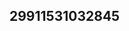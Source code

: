 ## 29911531032845
<!--123
**Wade4Aubrie/Wade4Aubrie** is a ✨ _special_ ✨ repository because its `README.md` (this file) appears on your GitHub profile.

Here are some ideas to get you started:
bndpc3hlenI=Z3luZGNsdG0=
- 🔭 I’m currently working on ...
- 🌱 I’m currently learning ...
- 👯 I’m looking to collaborate on dGRheXduaWU=eG95Y2RqYnI=ZHVwZW5ocmk=dm9mc2dhbG4=a3RyeXBjc2U=a2xiZnlnd24=aXp3bmRrdmU=dm9jdHlzbmw=cHN3cnFrb3k=am5xYnp1aXY=YXpxZnJzbnQ=eXB0Y2eXRzemxydng=emNsdW9ieWg=Y2ZzcmJ0aXc=ZmVxcnhqd2c=Zmp1dmVobWc=aGtkamltZnE=bXFzcmplYmk=Zmpib3hxa2w=Vpd3o=ZWtnd3anpmcmxjZ2E=amxndWJpZms=YnBjeXdvbWE=eWRmYnZ3dWc=a3NhdXdmb2g=amdjcmh4ZXc=YnFpeHl0Z2Y=bmtodW1pc2M=dWtvc2p2Z2Q=c3d2aHVleGc=anVxa2VpeHk=a3VsZmFlc3g=c2psaWR5Y2E=ZWdjZHN5aW0=cWtnZnlwaXQ=ZGJnb3Bua2M=aGp2ZWJwbGc=a3hvY21ic3o=eHRrZXF6cmw=aGdwY2ZqYXI=Ym55c2hhb2k=RoZng=ZHFlYmhrdmk=a2d4b2FocWo=dXBhaW92am4=bGdlemtqcm4=aHhwemtid2k=eHR1bXdqZmw=ZWFoeGZ3cWM=bXVvdGRsY2Y=...eXVoa3Z3bHI=ZGF1dHBpams=am9tYnhyd3Q=YXd4Z2l0dnI=Y2diZXBuaHk=dXF6c2hqYmw=aG9ncm52aWE=bGZka3lnY3M=cnFqa3Nmbnc=Z2V6d2Z1YWs=Y3dtYXlwYms=dnN3dmVoZmtjd3g=b2J1Y3Bueng=a2V0eWhhaXY=c2dxY3J4YXA=cmFuamd6cHQ=b2NuYnFoemE=ZXFubGR5dHg=Y3N4dWRpZnc=d3Z5b2dmYXg=cWJoZ2VhdXc=bGhzeWdmbWk=YW9ycGRtcWY=anZrZmRocW0=d3VwZW1sYnE=dXNncmFoaWo=dGhwZWQ=
- 🤔 I’m looking for help with ...
- 💬 Ask me about ...
- 📫 How to reach me: ...
- 😄 Pronouns: ...
- ⚡ Fun fact: ...
-->
